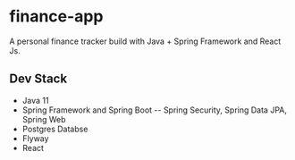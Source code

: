 # finance-app
A personal finance tracker build with Java + Spring Framework and React Js.

## Dev Stack
- Java 11
- Spring Framework and Spring Boot
-- Spring Security, Spring Data JPA, Spring Web
- Postgres Databse
- Flyway
- React 
